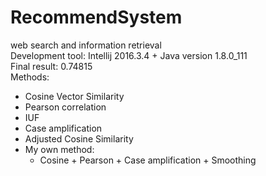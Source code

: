 # RecommendSystem
web search and information retrieval <br />
Development tool: Intellij 2016.3.4 + Java version 1.8.0_111 <br />
Final result: 0.74815 <br />
Methods: <br />
- Cosine Vector Similarity <br />
- Pearson correlation <br />
- IUF <br />
- Case amplification <br />
- Adjusted Cosine Similarity <br />
- My own method: <br />
  - Cosine + Pearson + Case amplification + Smoothing <br />

